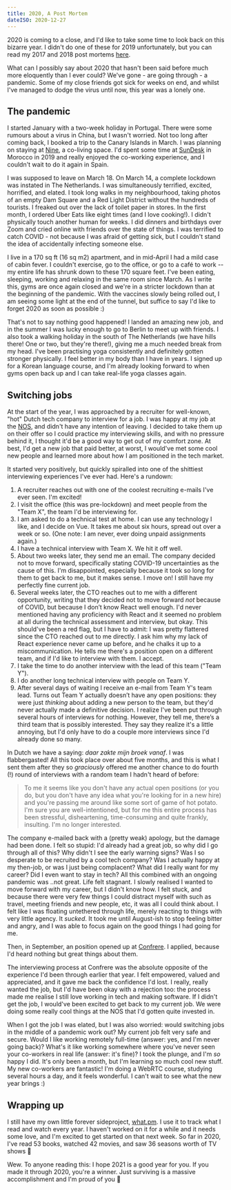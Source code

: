 ```yaml
---
title: 2020, A Post Mortem
dateISO: 2020-12-27
---
```


2020 is coming to a close, and I'd like to take some time to look back on this bizarre year. I didn't do one of these for 2019 unfortunately, but you can read my 2017 and 2018 post mortems [here](https://nienke.dev/posts).

What can I possibly say about 2020 that hasn't been said before much more eloquently than I ever could? We've gone - are going through - a pandemic. Some of my close friends got sick for weeks on end, and whilst I've managed to dodge the virus until now, this year was a lonely one.

## The pandemic

I started January with a two-week holiday in Portugal. There were some rumours about a virus in China, but I wasn't worried. Not too long after coming back, I booked a trip to the Canary Islands in March. I was planning on staying at [Nine](https://www.ninecoliving.com/), a co-living space. I'd spent some time at [SunDesk](https://www.sun-desk.com/) in Morocco in 2019 and really enjoyed the co-working experience, and I couldn't wait to do it again in Spain.

I was supposed to leave on March 18. On March 14, a complete lockdown was instated in The Netherlands. I was simultaneously terrified, excited, horrified, and elated. I took long walks in my neighbourhood, taking photos of an empty Dam Square and a Red Light District without the hundreds of tourists. I freaked out over the lack of toilet paper in stores. In the first month, I ordered Uber Eats like eight times (and I love cooking!). I didn't physically touch another human for weeks. I did dinners and birthdays over Zoom and cried online with friends over the state of things. I was terrified to catch COVID - not because I was afraid of getting sick, but I couldn't stand the idea of accidentally infecting someone else.

I live in a 170 sq ft (16 sq m2) apartment, and in mid-April I had a mild case of cabin fever. I couldn't exercise, go to the office, or go to a café to work -- my entire life has shrunk down to these 170 square feet. I've been eating, sleeping, working and relaxing in the same room since March. As I write this, gyms are once again closed and we're in a stricter lockdown than at the beginning of the pandemic. With the vaccines slowly being rolled out, I am seeing some light at the end of the tunnel, but suffice to say I'd like to forget 2020 as soon as possible :)

That's not to say nothing good happened! I landed an amazing new job, and in the summer I was lucky enough to go to Berlin to meet up with friends. I also took a walking holiday in the south of The Netherlands (we have hills there! One or two, but they're there!), giving me a much needed break from my head. I've been practising yoga consistently and definitely gotten stronger physically. I feel better in my body than I have in years. I signed up for a Korean language course, and I'm already looking forward to when gyms open back up and I can take real-life yoga classes again.

## Switching jobs

At the start of the year, I was approached by a recruiter for well-known, "hot" Dutch tech company to interview for a job. I was happy at my job at the [NOS](https://nos.nl), and didn't have any intention of leaving. I decided to take them up on their offer so I could practice my interviewing skills, and with no pressure behind it, I thought it'd be a good way to get out of my comfort zone. At best, I'd get a new job that paid better, at worst, I would've met some cool new people and learned more about how I am positioned in the tech market.

It started very positively, but quickly spiralled into one of the shittiest interviewing experiences I've ever had. Here's a rundown:

1. A recruiter reaches out with one of the coolest recruiting e-mails I've ever seen. I'm excited!
2. I visit the office (this was pre-lockdown) and meet people from the "Team X", the team I'd be interviewing for.
3. I am asked to do a technical test at home. I can use any technology I like, and I decide on Vue. It takes me about six hours, spread out over a week or so. (One note: I am never, ever doing unpaid assignments again.)
4. I have a technical interview with Team X. We hit it off well.
5. About two weeks later, they send me an email. The company decided not to move forward, specifically stating COVID-19 uncertainties as the cause of this. I'm disappointed, especially because it took so long for them to get back to me, but it makes sense. I move on! I still have my perfectly fine current job.
6. Several weeks later, the CTO reaches out to me with a different opportunity, writing that they decided not to move forward _not_ because of COVID, but because I don’t know React well enough. I'd never mentioned having any proficiency with React and it seemed no problem at all during the technical assessment and interview, but okay. This should've been a red flag, but I have to admit: I was pretty flattered since the CTO reached out to me directly. I ask him why my lack of React experience never came up before, and he chalks it up to a miscommunication. He tells me there's a position open on a different team, and if I'd like to interview with them. I accept.
7. I take the time to do another interview with the lead of this team ("Team Y").
8. I do another long technical interview with people on Team Y.
9. After several days of waiting I receive an e-mail from Team Y's team lead. Turns out Team Y actually doesn’t have any open positions: they were just _thinking_ about adding a new person to the team, but they'd never actually made a definitive decision. I realize I've been put through several hours of interviews for nothing. However, they tell me, there’s a third team that is possibly interested. They say they realize it's a little annoying, but I'd only have to do a couple more interviews since I'd already done so many.

In Dutch we have a saying: _daar zakte mijn broek vanaf_. I was flabbergasted! All this took place over about five months, and this is what I sent them after they so _graciously_ offered me another chance to do fourth (!) round of interviews with a random team I hadn't heard of before:

> To me it seems like you don't have any actual open positions (or you do, but you don't have any idea what you're looking for in a new hire) and you're passing me around like some sort of game of hot potato. I'm sure you are well-intentioned, but for me this entire process has been stressful, disheartening, time-consuming and quite frankly, insulting. I'm no longer interested.

The company e-mailed back with a (pretty weak) apology, but the damage had been done. I felt so stupid: I'd already had a great job, so why did I go through all of this? Why didn't I see the early warning signs? Was I so desperate to be recruited by a cool tech company? Was I actually happy at my then-job, or was I just being complacent? What did I really want for my career? Did I even want to stay in tech? All this combined with an ongoing pandemic was ..not great. Life felt stagnant. I slowly realised I wanted to move forward with my career, but I didn't know how. I felt stuck, and because there were very few things I could distract myself with such as travel, meeting friends and new people, etc, it was all I could think about. I felt like I was floating untethered through life, merely reacting to things with very little agency. It _sucked_. It took me until August-ish to stop feeling bitter and angry, and I was able to focus again on the good things I had going for me.

Then, in September, an position opened up at [Confrere](https://confrere.com). I applied, because I'd heard nothing but great things about them.

The interviewing process at Confrere was the absolute opposite of the experience I'd been through earlier that year. I felt empowered, valued and appreciated, and it gave me back the confidence I'd lost. I really, really wanted the job, but I'd have been okay with a rejection too: the process made me realise I still love working in tech and making software. If I didn't get the job, I would've been excited to get back to my current job. We were doing some really cool things at the NOS that I'd gotten quite invested in.

When I got the job I was elated, but I was also worried: would switching jobs in the middle of a pandemic work out? My current job felt very safe and secure. Would I like working remotely full-time (answer: yes, and I'm never going back)? What's it like working somewhere where you've never seen your co-workers in real life (answer: it's fine)? I took the plunge, and I'm _so_ happy I did. It's only been a month, but I'm learning so much cool new stuff. My new co-workers are fantastic! I'm doing a WebRTC course, studying several hours a day, and it feels wonderful. I can't wait to see what the new year brings :)

## Wrapping up

I still have my own little forever sideproject, [what.pm](https://what.pm). I use it to track what I read and watch every year. I haven't worked on it for a while and it needs some love, and I'm excited to get started on that next week. So far in 2020, I've read 53 books, watched 42 movies, and saw 36 seasons worth of TV shows 🤠

Wew. To anyone reading this: I hope 2021 is a good year for you. If you made it through 2020, you're a winner. Just surviving is a massive accomplishment and I'm proud of you 🧡
